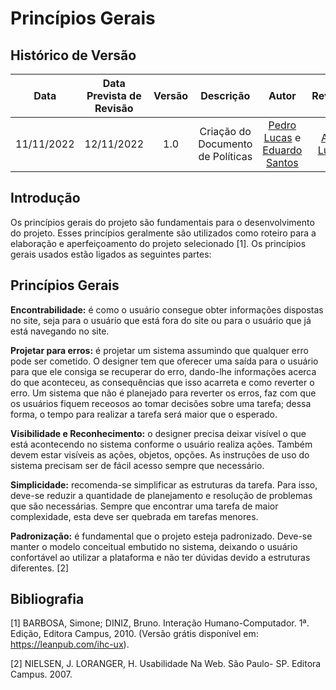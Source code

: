 # Princípios Gerais

## Histórico de Versão
|Data|Data Prevista de Revisão|Versão|Descrição|Autor|Revisor|
| :----------: |:-----------:| :------: | :-----------: | :---------: |:---------: |
|11/11/2022|12/11/2022|1.0|Criação do Documento de Políticas| [Pedro Lucas](https://github.com/PedroLSF) e [Eduardo Santos](https://github.com/edudsan)|[Ana Luiza](https://github.com/AnHoff)|

## Introdução
Os princípios gerais do projeto são fundamentais para o desenvolvimento do projeto. Esses princípios geralmente são utilizados como roteiro para a elaboração e aperfeiçoamento do projeto selecionado [1]. Os princípios gerais usados estão ligados as seguintes partes: 

## Princípios Gerais
**Encontrabilidade:** é como o usuário consegue obter informações dispostas no site, seja para o usuário que está fora do site ou para o usuário que já está navegando no site. 

**Projetar para erros:** é projetar um sistema assumindo que qualquer erro pode ser cometido. O designer tem que oferecer uma saída para o usuário para que ele consiga se recuperar do erro, dando-lhe informações acerca do que aconteceu, as consequências que isso acarreta e como reverter o erro. Um sistema que não é planejado para reverter os erros, faz com que os usuários fiquem receosos ao tomar decisões sobre uma tarefa; dessa forma, o tempo para realizar a tarefa será maior que o esperado. 

**Visibilidade e Reconhecimento:** o designer precisa deixar visível o que está acontecendo no sistema conforme o usuário realiza ações. Também devem estar visíveis as ações, objetos, opções. As instruções de uso do sistema precisam ser de fácil acesso sempre que necessário.

**Simplicidade:** recomenda-se simplificar as estruturas da tarefa. Para isso, deve-se reduzir a quantidade de planejamento e resolução de problemas que são necessárias. Sempre que encontrar uma tarefa de maior complexidade, esta deve ser quebrada em tarefas menores.

**Padronização:** é fundamental que o projeto esteja padronizado. Deve-se manter o modelo conceitual embutido no sistema, deixando o usuário confortável ao utilizar a plataforma e não ter dúvidas devido a estruturas diferentes. [2]

## Bibliografia

[1] BARBOSA, Simone; DINIZ, Bruno. Interação Humano-Computador. 1ª. Edição, Editora Campus, 2010. (Versão grátis disponível em: https://leanpub.com/ihc-ux). 

[2] NIELSEN, J. LORANGER, H. Usabilidade Na Web. São Paulo- SP. Editora Campus. 2007. 
